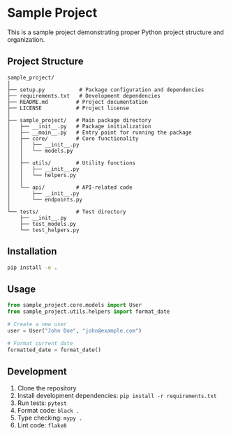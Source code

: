 # Sample Project

This is a sample project demonstrating proper Python project structure and organization.

## Project Structure

```
sample_project/
│
├── setup.py           # Package configuration and dependencies
├── requirements.txt   # Development dependencies
├── README.md         # Project documentation
├── LICENSE           # Project license
│
├── sample_project/   # Main package directory
│   ├── __init__.py   # Package initialization
│   ├── __main__.py   # Entry point for running the package
│   ├── core/         # Core functionality
│   │   ├── __init__.py
│   │   └── models.py
│   │
│   ├── utils/        # Utility functions
│   │   ├── __init__.py
│   │   └── helpers.py
│   │
│   └── api/          # API-related code
│       ├── __init__.py
│       └── endpoints.py
│
└── tests/            # Test directory
    ├── __init__.py
    ├── test_models.py
    └── test_helpers.py
```

## Installation

```bash
pip install -e .
```

## Usage

```python
from sample_project.core.models import User
from sample_project.utils.helpers import format_date

# Create a new user
user = User("John Doe", "john@example.com")

# Format current date
formatted_date = format_date()
```

## Development

1. Clone the repository
2. Install development dependencies: `pip install -r requirements.txt`
3. Run tests: `pytest`
4. Format code: `black .`
5. Type checking: `mypy .`
6. Lint code: `flake8`
